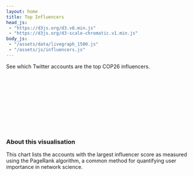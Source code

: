 ```yaml
---
layout: home
title: Top Influencers
head_js:
 - "https://d3js.org/d3.v6.min.js"
 - "https://d3js.org/d3-scale-chromatic.v1.min.js"
body_js:
 - "/assets/data/livegraph_1500.js"
 - "/assets/js/influencers.js"
---
```


<p class="text-center"> See which Twitter accounts are the top COP26 influencers. </p>

<svg id="chart"></svg>

### About this visualisation

This chart lists the accounts with the largest influencer score as measured using the PageRank algorithm, a common method for quantifying user importance in network science.